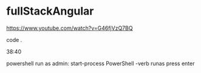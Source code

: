 # fullStackAngular

https://www.youtube.com/watch?v=G46fjVzQ7BQ

code .

38:40

powershell run as admin:
 start-process PowerShell -verb runas
 press enter
 
